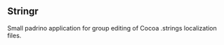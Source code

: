 Stringr
--------

Small padrino application for group editing of Cocoa .strings
localization files.
